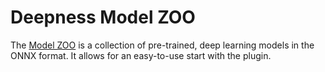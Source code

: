 # Deepness Model ZOO

The [Model ZOO](#) is a collection of pre-trained, deep learning models in the ONNX format. It allows for an easy-to-use start with the plugin.


